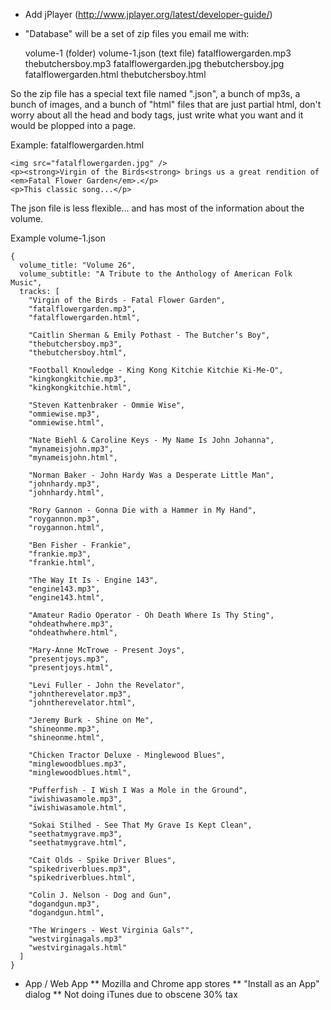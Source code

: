 * Add jPlayer (http://www.jplayer.org/latest/developer-guide/)
* "Database" will be a set of zip files you email me with:

    volume-1 (folder)
        volume-1.json (text file)
        fatalflowergarden.mp3
        thebutchersboy.mp3
        fatalflowergarden.jpg
        thebutchersboy.jpg
        fatalflowergarden.html
        thebutchersboy.html

So the zip file has a special text file named ".json", a bunch of mp3s, a bunch of images, and a bunch of "html" files that are just partial html, don't worry about all the head and body tags, just write what you want and it would be plopped into a page.

Example: fatalflowergarden.html

    <img src="fatalflowergarden.jpg" />
    <p><strong>Virgin of the Birds<strong> brings us a great rendition of <em>Fatal Flower Garden</em>.</p>
    <p>This classic song...</p>

The json file is less flexible... and has most of the information about the volume.

Example volume-1.json

    {
      volume_title: "Volume 26",
      volume_subtitle: "A Tribute to the Anthology of American Folk Music",
      tracks: [
        "Virgin of the Birds - Fatal Flower Garden",
        "fatalflowergarden.mp3",
        "fatalflowergarden.html",

        "Caitlin Sherman & Emily Pothast - The Butcher’s Boy",
        "thebutchersboy.mp3",
        "thebutchersboy.html",

        "Football Knowledge - King Kong Kitchie Kitchie Ki-Me-O",
        "kingkongkitchie.mp3",
        "kingkongkitchie.html",

        "Steven Kattenbraker - Ommie Wise",
        "ommiewise.mp3",
        "ommiewise.html",

        "Nate Biehl & Caroline Keys - My Name Is John Johanna",
        "mynameisjohn.mp3",
        "mynameisjohn.html",

        "Norman Baker - John Hardy Was a Desperate Little Man",
        "johnhardy.mp3",
        "johnhardy.html",

        "Rory Gannon - Gonna Die with a Hammer in My Hand",
        "roygannon.mp3",
        "roygannon.html",

        "Ben Fisher - Frankie",
        "frankie.mp3",
        "frankie.html",

        "The Way It Is - Engine 143",
        "engine143.mp3",
        "engine143.html",

        "Amateur Radio Operator - Oh Death Where Is Thy Sting",
        "ohdeathwhere.mp3",
        "ohdeathwhere.html",

        "Mary-Anne McTrowe - Present Joys",
        "presentjoys.mp3",
        "presentjoys.html",

        "Levi Fuller - John the Revelator",
        "johntherevelator.mp3",
        "johntherevelator.html",

        "Jeremy Burk - Shine on Me",
        "shineonme.mp3",
        "shineonme.html",

        "Chicken Tractor Deluxe - Minglewood Blues",
        "minglewoodblues.mp3",
        "minglewoodblues.html",

        "Pufferfish - I Wish I Was a Mole in the Ground",
        "iwishiwasamole.mp3",
        "iwishiwasamole.html",

        "Sokai Stilhed - See That My Grave Is Kept Clean",
        "seethatmygrave.mp3",
        "seethatmygrave.html",

        "Cait Olds - Spike Driver Blues",
        "spikedriverblues.mp3",
        "spikedriverblues.html",

        "Colin J. Nelson - Dog and Gun",
        "dogandgun.mp3",
        "dogandgun.html",

        "The Wringers - West Virginia Gals"",
        "westvirginagals.mp3"
        "westvirginagals.html"
      ]
    }

* App / Web App
** Mozilla and Chrome app stores
** "Install as an App" dialog
** Not doing iTunes due to obscene 30% tax